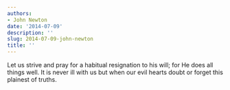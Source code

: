 ```yaml
---
authors:
- John Newton
date: '2014-07-09'
description: ''
slug: 2014-07-09-john-newton
title: ''
---
```

Let us strive and pray for a habitual resignation to his will; for He does all things well. It is never ill with us but when our evil hearts doubt or forget this plainest of truths.



